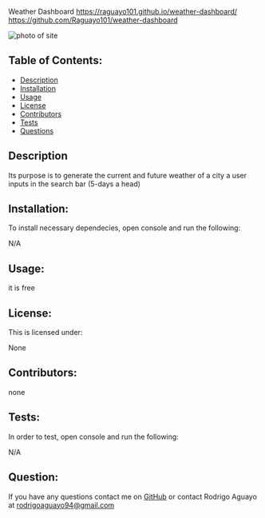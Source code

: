 Weather Dashboard
https://raguayo101.github.io/weather-dashboard/
https://github.com/Raguayo101/weather-dashboard

<img src = "images/website.png" alt="photo of site">

## Table of Contents:

- [Description](#description)
- [Installation](#installation)
- [Usage](#usage)
- [License](#license)
- [Contributors](#contribute)
- [Tests](#tests)
- [Questions](#questions)

## Description

Its purpose is to generate the current and future weather of a city a user inputs in the search bar (5-days a head)

## Installation:

To install necessary dependecies, open console and run the following:

N/A

## Usage:

it is free

## License:

This is licensed under:

None

## Contributors:

none

## Tests:

In order to test, open console and run the following:

N/A

## Question:

If you have any questions contact me on [GitHub](raguayo101) or contact
Rodrigo Aguayo at rodrigoaguayo94@gmail.com
